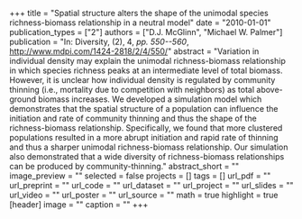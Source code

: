 +++
title = "Spatial structure alters the shape of the unimodal species richness-biomass relationship in a neutral model"
date = "2010-01-01"
publication_types = ["2"]
authors = ["D.J. McGlinn", "Michael W. Palmer"]
publication = "In: Diversity, (2), 4, _pp. 550--560_, http://www.mdpi.com/1424-2818/2/4/550/"
abstract = "Variation in individual density may explain the unimodal richness-biomass relationship in which species richness peaks at an intermediate level of total biomass. However, it is unclear how individual density is regulated by community thinning (i.e., mortality due to competition with neighbors) as total above-ground biomass increases. We developed a simulation model which demonstrates that the spatial structure of a population can influence the initiation and rate of community thinning and thus the shape of the richness-biomass relationship. Specifically, we found that more clustered populations resulted in a more abrupt initiation and rapid rate of thinning and thus a sharper unimodal richness-biomass relationship. Our simulation also demonstrated that a wide diversity of richness-biomass relationships can be produced by community-thinning."
abstract_short = ""
image_preview = ""
selected = false
projects = []
tags = []
url_pdf = ""
url_preprint = ""
url_code = ""
url_dataset = ""
url_project = ""
url_slides = ""
url_video = ""
url_poster = ""
url_source = ""
math = true
highlight = true
[header]
image = ""
caption = ""
+++
